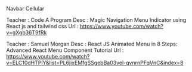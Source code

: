 Navbar Cellular

Teacher : Code A Program
Desc : Magic Navigation Menu Indicator using React js and tailwind css 
Url : https://www.youtube.com/watch?v=gXgb36T9fRk

Teacher : Samuel Morgan
Desc : React JS Animated Menu in 8 Steps: Advanced React Menu Component Tutorial 
Url : https://www.youtube.com/watch?v=ELC10dHTPlY&list=PL6jixEMfgSSgebBa03vel-qvnrnPFqVnC&index=8
